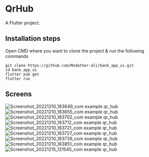 # QrHub

A Flutter project.

## Installation steps

Open CMD where you want to clone the project & run the following commands

```
git clone https://github.com/Modather-ali/bank_app_ui.git
cd bank_app_ui
flutter pub get
flutter run
```

## Screens
![Screenshot_20221210_183649_com example qr_hub](https://user-images.githubusercontent.com/83032155/207830647-561999ba-a21a-48f3-9b85-1ac177718f13.jpg)
![Screenshot_20221210_183655_com example qr_hub](https://user-images.githubusercontent.com/83032155/207830652-41c0e232-9e35-4ee2-abec-955f3459317b.jpg)
![Screenshot_20221210_183702_com example qr_hub](https://user-images.githubusercontent.com/83032155/207830655-b55c4918-15c3-4368-a788-f446a74aa839.jpg)
![Screenshot_20221210_183712_com example qr_hub](https://user-images.githubusercontent.com/83032155/207830662-9a698e2e-0ef7-4771-93ed-3e185ed40a1f.jpg)
![Screenshot_20221210_183721_com example qr_hub](https://user-images.githubusercontent.com/83032155/207830669-897ccbf6-b47b-4132-ab3e-3da098d13626.jpg)
![Screenshot_20221210_183727_com example qr_hub](https://user-images.githubusercontent.com/83032155/207830690-88ad8ab1-2e46-4825-ae3e-ab552e68b566.jpg)
![Screenshot_20221210_183739_com example qr_hub](https://user-images.githubusercontent.com/83032155/207830729-03ab3303-36ae-48eb-8492-46cd898043ea.jpg)
![Screenshot_20221210_183851_com example qr_hub](https://user-images.githubusercontent.com/83032155/207830736-035f8ab5-3b21-4ccd-bb10-ba927c0eb2e9.jpg)
![Screenshot_20221215_121545_com example qr_hub](https://user-images.githubusercontent.com/83032155/207835948-a3acf25b-5b52-4675-af87-e8843734e795.jpg)
